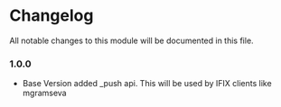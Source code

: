 # Changelog
All notable changes to this module will be documented in this file.
### 1.0.0
- Base Version
  added _push api. This will be used by IFIX clients like mgramseva
